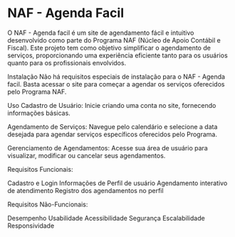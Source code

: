 # NAF - Agenda Facil

O NAF - Agenda facil é um site de agendamento fácil e intuitivo desenvolvido como parte do Programa NAF (Núcleo de Apoio Contábil e Fiscal). Este projeto tem como objetivo simplificar o agendamento de serviços, proporcionando uma experiência eficiente tanto para os usuários quanto para os profissionais envolvidos.

Instalação
Não há requisitos especiais de instalação para o NAF - Agenda facil. Basta acessar o site para começar a agendar os serviços oferecidos pelo Programa NAF.

Uso
Cadastro de Usuário:
Inicie criando uma conta no site, fornecendo informações básicas.

Agendamento de Serviços:
Navegue pelo calendário e selecione a data desejada para agendar serviços específicos oferecidos pelo Programa.

Gerenciamento de Agendamentos:
Acesse sua área de usuário para visualizar, modificar ou cancelar seus agendamentos.

Requisitos Funcionais:

Cadastro e Login
Informações de Perfil de usuário
Agendamento interativo de atendimento
Registro dos agendamentos no perfil

Requisitos Não-Funcionais:

Desempenho
Usabilidade
Acessibilidade
Segurança
Escalabilidade
Responsividade

